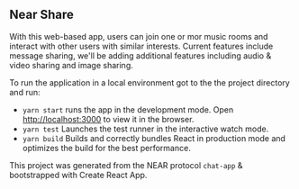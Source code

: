 ## Near Share

With this web-based app, users can join one or mor music rooms and interact with other users with similar interests. Current features include message sharing, we'll be adding additional features including audio & video sharing and image sharing. 

To run the application in a local environment got to the the project directory and run:

* `yarn start` runs the app in the development mode. Open [http://localhost:3000](http://localhost:3000) to view it in the browser.
* `yarn test` Launches the test runner in the interactive watch mode. 
* `yarn build` Builds and correctly bundles React in production mode and optimizes the build for the best performance.

This project was generated from the NEAR protocol `chat-app` & bootstrapped with Create React App.

